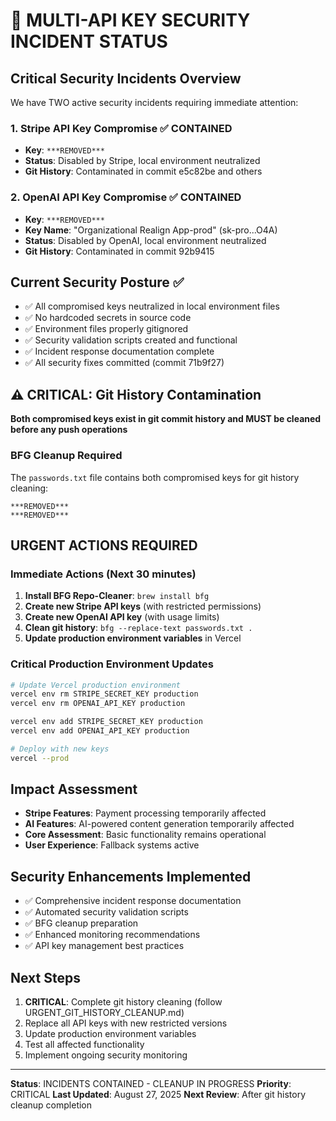 # 🚨 MULTI-API KEY SECURITY INCIDENT STATUS

## Critical Security Incidents Overview
We have TWO active security incidents requiring immediate attention:

### 1. Stripe API Key Compromise ✅ CONTAINED
- **Key**: `***REMOVED***`
- **Status**: Disabled by Stripe, local environment neutralized
- **Git History**: Contaminated in commit e5c82be and others

### 2. OpenAI API Key Compromise ✅ CONTAINED  
- **Key**: `***REMOVED***`
- **Key Name**: "Organizational Realign App-prod" (sk-pro...O4A)
- **Status**: Disabled by OpenAI, local environment neutralized
- **Git History**: Contaminated in commit 92b9415

## Current Security Posture ✅
- ✅ All compromised keys neutralized in local environment files
- ✅ No hardcoded secrets in source code
- ✅ Environment files properly gitignored
- ✅ Security validation scripts created and functional
- ✅ Incident response documentation complete
- ✅ All security fixes committed (commit 71b9f27)

## ⚠️ CRITICAL: Git History Contamination
**Both compromised keys exist in git commit history and MUST be cleaned before any push operations**

### BFG Cleanup Required
The `passwords.txt` file contains both compromised keys for git history cleaning:
```
***REMOVED***
***REMOVED***
```

## URGENT ACTIONS REQUIRED

### Immediate Actions (Next 30 minutes)
1. **Install BFG Repo-Cleaner**: `brew install bfg`
2. **Create new Stripe API keys** (with restricted permissions)
3. **Create new OpenAI API key** (with usage limits)
4. **Clean git history**: `bfg --replace-text passwords.txt .`
5. **Update production environment variables** in Vercel

### Critical Production Environment Updates
```bash
# Update Vercel production environment
vercel env rm STRIPE_SECRET_KEY production
vercel env rm OPENAI_API_KEY production

vercel env add STRIPE_SECRET_KEY production
vercel env add OPENAI_API_KEY production

# Deploy with new keys
vercel --prod
```

## Impact Assessment
- **Stripe Features**: Payment processing temporarily affected
- **AI Features**: AI-powered content generation temporarily affected  
- **Core Assessment**: Basic functionality remains operational
- **User Experience**: Fallback systems active

## Security Enhancements Implemented
- ✅ Comprehensive incident response documentation
- ✅ Automated security validation scripts
- ✅ BFG cleanup preparation
- ✅ Enhanced monitoring recommendations
- ✅ API key management best practices

## Next Steps
1. **CRITICAL**: Complete git history cleaning (follow URGENT_GIT_HISTORY_CLEANUP.md)
2. Replace all API keys with new restricted versions
3. Update production environment variables
4. Test all affected functionality
5. Implement ongoing security monitoring

---
**Status**: INCIDENTS CONTAINED - CLEANUP IN PROGRESS
**Priority**: CRITICAL
**Last Updated**: August 27, 2025
**Next Review**: After git history cleanup completion
